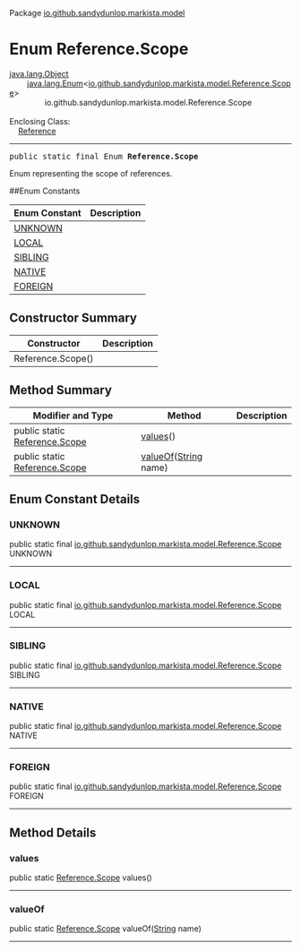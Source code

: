 Package [io.github.sandydunlop.markista.model](index.md)

# Enum Reference.Scope
[java.lang.Object](https://docs.oracle.com/en/java/javase/24/docs/api/java.base/java/lang/Object.html)<br/>
        [java.lang.Enum](https://docs.oracle.com/en/java/javase/24/docs/api/java.base/java/lang/Enum.html)&lt;[io.github.sandydunlop.markista.model.Reference.Scope](Reference.Scope.md)&gt;<br/>
                io.github.sandydunlop.markista.model.Reference.Scope<br/>
<br/>
Enclosing Class:<br/>
    [Reference](Reference.md)


----

<span style="font-family: monospace;">public static final Enum __Reference.Scope__</span>

Enum representing the scope of references.


##Enum Constants

| Enum Constant       | Description |
|---------------------|-------------|
| [UNKNOWN](#unknown) |             |
| [LOCAL](#local)     |             |
| [SIBLING](#sibling) |             |
| [NATIVE](#native)   |             |
| [FOREIGN](#foreign) |             |

## Constructor Summary

| Constructor       | Description |
|-------------------|-------------|
| Reference.Scope() |             |

## Method Summary

| Modifier and Type                                   | Method                                                                                                                 | Description |
|-----------------------------------------------------|------------------------------------------------------------------------------------------------------------------------|-------------|
| public static [Reference.Scope](Reference.Scope.md) | [values](#values)()                                                                                                    |             |
| public static [Reference.Scope](Reference.Scope.md) | [valueOf](#valueof)([String](https://docs.oracle.com/en/java/javase/24/docs/api/java.base/java/lang/String.html) name) |             |

## Enum Constant Details

### UNKNOWN

public static final [io.github.sandydunlop.markista.model.Reference.Scope](Reference.Scope.md) UNKNOWN




---

### LOCAL

public static final [io.github.sandydunlop.markista.model.Reference.Scope](Reference.Scope.md) LOCAL




---

### SIBLING

public static final [io.github.sandydunlop.markista.model.Reference.Scope](Reference.Scope.md) SIBLING




---

### NATIVE

public static final [io.github.sandydunlop.markista.model.Reference.Scope](Reference.Scope.md) NATIVE




---

### FOREIGN

public static final [io.github.sandydunlop.markista.model.Reference.Scope](Reference.Scope.md) FOREIGN




---


## Method Details

### values

public static [Reference.Scope](Reference.Scope.md) values()




---

### valueOf

public static [Reference.Scope](Reference.Scope.md) valueOf([String](https://docs.oracle.com/en/java/javase/24/docs/api/java.base/java/lang/String.html) name)




---

